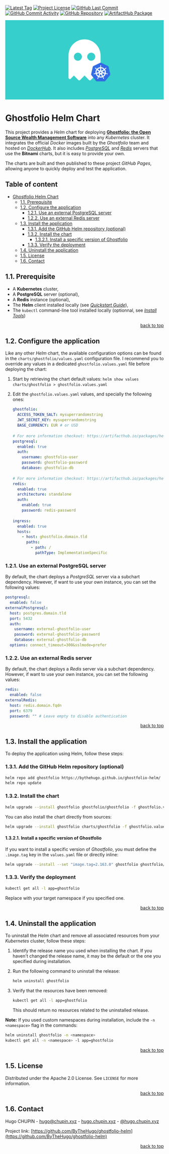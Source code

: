 <!-- markdownlint-disable MD033 MD024 -->

[![Latest Tag](https://img.shields.io/github/v/tag/ByTheHugo/ghostfolio-helm)](https://github.com/ByTheHugo/ghostfolio-helm/tags)
[![Project License](https://img.shields.io/github/license/ByTheHugo/ghostfolio-helm)](https://github.com/ByTheHugo/ghostfolio-helm/blob/master/LICENSE)
[![GitHub Last Commit](https://img.shields.io/github/last-commit/bythehugo/ghostfolio-helm)](https://github.com/ByTheHugo/ghostfolio-helm/commits/master/)
[![GitHub Commit Activity](https://img.shields.io/github/commit-activity/m/bythehugo/ghostfolio-helm)](https://github.com/ByTheHugo/ghostfolio-helm/commits/master/)
[![GitHub Repository](https://img.shields.io/badge/GitHub-ghostfolio--helm-lightgrey)](https://github.com/ByTheHugo/ghostfolio-helm)
[![ArtifactHub Package](https://img.shields.io/badge/ArtifactHub.io-ghostfolio--helm-lightblue)](https://artifacthub.io/packages/helm/ghostfolio/ghostfolio)

![Ghostfolio Helm banner](docs/ghostfolio-helm-banner.png)

# Ghostfolio Helm Chart

This project provides a _Helm_ chart for deploying **[Ghostfolio: the Open Source Wealth Management Software](https://github.com/ghostfolio/ghostfolio)** into any _Kubernetes_ cluster. It integrates the official _Docker_ images built by the _Ghostfolio_ team and hosted on _[DockerHub](https://hub.docker.com/r/ghostfolio/ghostfolio)_. It also includes _[PostgreSQL](https://artifacthub.io/packages/helm/bitnami/postgresql)_ and _[Redis](https://artifacthub.io/packages/helm/bitnami/redis)_ servers that use the **Bitnami** charts, but it is easy to provide your own.

The charts are built and then published to these project _GitHub Pages_, allowing anyone to quickly deploy and test the application.

<!-- omit in toc -->
## Table of content

- [Ghostfolio Helm Chart](#ghostfolio-helm-chart)
  - [1.1. Prerequisite](#11-prerequisite)
  - [1.2. Configure the application](#12-configure-the-application)
    - [1.2.1. Use an external PostgreSQL server](#121-use-an-external-postgresql-server)
    - [1.2.2. Use an external Redis server](#122-use-an-external-redis-server)
  - [1.3. Install the application](#13-install-the-application)
    - [1.3.1. Add the GitHub Helm repository (optional)](#131-add-the-github-helm-repository-optional)
    - [1.3.2. Install the chart](#132-install-the-chart)
      - [1.3.2.1. Install a specific version of Ghostfolio](#1321-install-a-specific-version-of-ghostfolio)
    - [1.3.3. Verify the deployment](#133-verify-the-deployment)
  - [1.4. Uninstall the application](#14-uninstall-the-application)
  - [1.5. License](#15-license)
  - [1.6. Contact](#16-contact)

## 1.1. Prerequisite

- A **Kubernetes** cluster,
- A **PostgreSQL** server (optional),
- A **Redis** instance (optional),
- The **Helm** client installed locally (see _[Quickstart Guide](https://helm.sh/docs/intro/quickstart/)_),
- The `kubectl` command-line tool installed locally (optionnal, see _[Install Tools](https://kubernetes.io/docs/tasks/tools/)_)

<p align="right"><a href="#ghostfolio-helm-chart">back to top</a></p>

## 1.2. Configure the application

Like any other _Helm_ chart, the available configuration options can be found in the `charts/ghostfolio/values.yaml` configuration file. I recommend you to override any values in a dedicated `ghostfolio.values.yaml` file before deploying the chart:

1. Start by retrieving the chart default values: `helm show values charts/ghostfolio > ghostfolio.values.yaml`

2. Edit the `ghostfolio.values.yaml` values, and specially the following ones:

    ```yaml
    ghostfolio:
      ACCESS_TOKEN_SALT: mysuperrandomstring
      JWT_SECRET_KEY: mysuperrandomstring
      BASE_CURRENCY: EUR # or USD

    # For more information checkout: https://artifacthub.io/packages/helm/bitnami/postgresql
    postgresql:
      enabled: true
      auth:
        username: ghostfolio-user
        password: ghostfolio-password
        database: ghostfolio-db

    # For more information checkout: https://artifacthub.io/packages/helm/bitnami/redis
    redis:
      enabled: true
      architecture: standalone
      auth:
        enabled: true
        password: redis-password

    ingress:
      enabled: true
      hosts:
        - host: ghostfolio.domain.tld
          paths:
            - path: /
              pathType: ImplementationSpecific
    ```

### 1.2.1. Use an external PostgreSQL server

By default, the chart deploys a _PostgreSQL_ server via a subchart dependency. However, if want to use your own instance, you can set the following values:

```yaml
postgresql:
  enabled: false
externalPostgresql:
  host: postgres.domain.tld
  port: 5432
  auth:
    username: external-ghostfolio-user
    password: external-ghostfolio-password
    database: external-ghostfolio-db
  options: connect_timeout=300&sslmode=prefer
```

### 1.2.2. Use an external Redis server

By default, the chart deploys a _Redis_ server via a subchart dependency. However, if want to use your own instance, you can set the following values:

```yaml
redis:
  enabled: false
externalRedis:
  host: redis.domain.fqdn
  port: 6379
  password: "" # Leave empty to disable authentication
```

<p align="right"><a href="#ghostfolio-helm-chart">back to top</a></p>

## 1.3. Install the application

To deploy the application using Helm, follow these steps:

### 1.3.1. Add the GitHub Helm repository (optional)

```bash
helm repo add ghostfolio https://bythehugo.github.io/ghostfolio-helm/
helm repo update
```

### 1.3.2. Install the chart

```bash
helm upgrade --install ghostfolio ghostfolio/ghostfolio -f ghostfolio.values.yaml
```

You can also install the chart directly from sources:

```bash
helm upgrade --install ghostfolio charts/ghostfolio -f ghostfolio.values.yaml
```

#### 1.3.2.1. Install a specific version of Ghostfolio

If you want to install a specific version of _Ghostfolio_, you must define the `.image.tag` key in the `values.yaml` file or directly inline:

```bash
helm upgrade --install --set "image.tag=2.163.0" ghostfolio ghostfolio/ghostfolio
```

### 1.3.3. Verify the deployment

```bash
kubectl get all -l app=ghostfolio
```

Replace <namespace> with your target namespace if you specified one.

<p align="right"><a href="#ghostfolio-helm-chart">back to top</a></p>

## 1.4. Uninstall the application

To uninstall the _Helm_ chart and remove all associated resources from your _Kubernetes_ cluster, follow these steps:

1. Identify the release name you used when installing the chart. If you haven't changed the release name, it may be the default or the one you specified during installation.

2. Run the following command to uninstall the release:

    ```bash
    helm uninstall ghostfolio
    ```

3. Verify that the resources have been removed:

    ```bash
    kubectl get all -l app=ghostfolio
    ```

    This should return no resources related to the uninstalled release.

**Note:** If you used custom namespaces during installation, include the `-n <namespace>` flag in the commands:

```bash
helm uninstall ghostfolio -n <namespace>
kubectl get all -n <namespace> -l app=ghostfolio
```

<p align="right"><a href="#ghostfolio-helm-chart">back to top</a></p>

## 1.5. License

Distributed under the Apache 2.0 License. See `LICENSE` for more information.

<p align="right"><a href="#ghostfolio-helm-chart">back to top</a></p>

## 1.6. Contact

Hugo CHUPIN - <hugo@chupin.xyz> - [hugo.chupin.xyz](https://hugo.chupin.xyz) - [@hugo.chupin.xyz](https://bsky.app/profile/hugo.chupin.xyz)

Project link: [https://github.com/ByTheHugo/ghostfolio-helm](https://github.com/ByTheHugo/ghostfolio-helm)

<p align="right"><a href="#ghostfolio-helm-chart">back to top</a></p>

